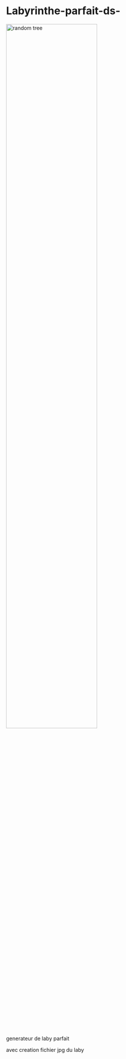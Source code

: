 # Labyrinthe-parfait-ds-

<img src="https://raw.githubusercontent.com/louisabraham/geopt/master/random_tree.png"
alt="random tree" width="70%"/>

generateur de laby parfait

avec creation fichier jpg du laby
